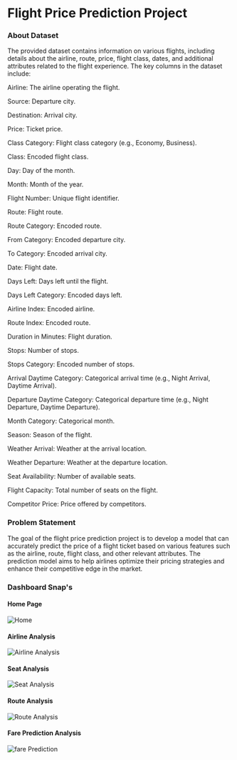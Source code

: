 # Flight Price Prediction Project

### About Dataset 


The provided dataset contains information on various flights, including details about the airline, route, price, flight class, dates, and additional attributes related to the flight experience. The key columns in the dataset include:

Airline: The airline operating the flight.

Source: Departure city.

Destination: Arrival city.

Price: Ticket price.

Class Category: Flight class category (e.g., Economy, Business).

Class: Encoded flight class.

Day: Day of the month.

Month: Month of the year.

Flight Number: Unique flight identifier.

Route: Flight route.

Route Category: Encoded route.

From Category: Encoded departure city.

To Category: Encoded arrival city.

Date: Flight date.

Days Left: Days left until the flight.

Days Left Category: Encoded days left.

Airline Index: Encoded airline.

Route Index: Encoded route.

Duration in Minutes: Flight duration.

Stops: Number of stops.

Stops Category: Encoded number of stops.

Arrival Daytime Category: Categorical arrival time (e.g., Night Arrival, Daytime Arrival).

Departure Daytime Category: Categorical departure time (e.g., Night Departure, Daytime Departure).

Month Category: Categorical month.

Season: Season of the flight.

Weather Arrival: Weather at the arrival location.

Weather Departure: Weather at the departure location.

Seat Availability: Number of available seats.

Flight Capacity: Total number of seats on the flight.

Competitor Price: Price offered by competitors.

### Problem Statement 
  The goal of the flight price prediction project is to develop a model that can accurately predict the price of a flight ticket based on various features such as the airline, route, flight class, and other relevant attributes. The prediction model aims to help airlines optimize their pricing strategies and enhance their competitive edge in the market.

  ### Dashboard Snap's
  #### Home Page
  ![Home](https://github.com/user-attachments/assets/7dcd7d95-c3ad-4763-b2e3-3a6282309a55)
#### Airline Analysis
  ![Airline Analysis](https://github.com/user-attachments/assets/570b5cfc-20f0-4bb2-946d-2544bcd09ad2)
#### Seat Analysis
![Seat Analysis](https://github.com/user-attachments/assets/f33228f2-08c1-4636-aa0a-835c9d7d988f)
#### Route Analysis
![Route Analysis](https://github.com/user-attachments/assets/0b386e81-c7cc-4360-bc53-e0e53134d777)
#### Fare Prediction Analysis
![fare Prediction](https://github.com/user-attachments/assets/9c1761f0-56a2-43b7-b698-9b02948e6d24)
